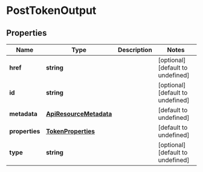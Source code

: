 # PostTokenOutput

## Properties
| Name | Type | Description | Notes |
| ------------ | ------------- | ------------- | ------------- |
| **href** | **string** |  | [optional] [default to undefined] |
| **id** | **string** |  | [optional] [default to undefined] |
| **metadata** | [**ApiResourceMetadata**](ApiResourceMetadata.md) |  | [default to undefined] |
| **properties** | [**TokenProperties**](TokenProperties.md) |  | [default to undefined] |
| **type** | **string** |  | [optional] [default to undefined] |


